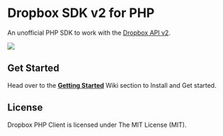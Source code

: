 Dropbox SDK v2 for PHP
======================================================
An unofficial PHP SDK to work with the [Dropbox API v2](https://www.dropbox.com/developers/documentation/http/documentation).

<img src="https://cloud.githubusercontent.com/assets/893057/13731118/b7cf0e4e-e987-11e5-942f-13c53d65da35.png">


## Get Started
Head over to the **[Getting Started](https://github.com/kunalvarma05/dropbox-php-sdk/wiki/Getting-Started)** Wiki section to Install and Get started.


## License
Dropbox PHP Client is licensed under The MIT License (MIT).